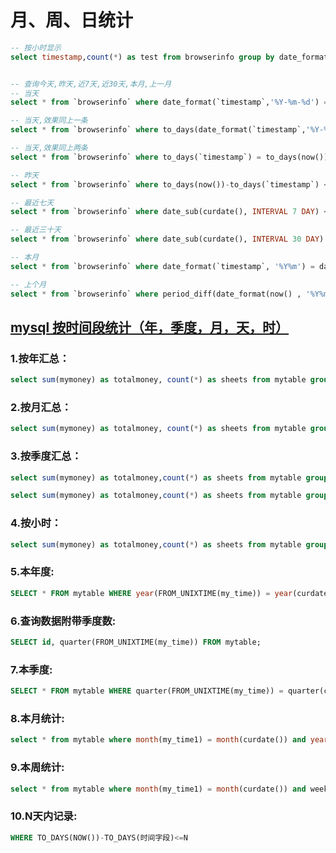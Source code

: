 # 月、周、日统计

```sql
-- 按小时显示
select timestamp,count(*) as test from browserinfo group by date_format(timestamp, '%Y-%m-%d %H ');


-- 查询今天,昨天,近7天,近30天,本月,上一月
-- 当天
select * from `browserinfo` where date_format(`timestamp`,'%Y-%m-%d') = date_format(now(),'%Y-%m-%d'); 

-- 当天,效果同上一条
select * from `browserinfo` where to_days(date_format(`timestamp`,'%Y-%m-%d')) = to_days(now()); 

-- 当天,效果同上两条
select * from `browserinfo` where to_days(`timestamp`) = to_days(now()); 

-- 昨天
select * from `browserinfo` where to_days(now())-to_days(`timestamp`) <= 1; 

-- 最近七天
select * from `browserinfo` where date_sub(curdate(), INTERVAL 7 DAY) <= date(`timestamp`); 

-- 最近三十天
select * from `browserinfo` where date_sub(curdate(), INTERVAL 30 DAY) <= date(`timestamp`); 

-- 本月
select * from `browserinfo` where date_format(`timestamp`, '%Y%m') = date_format(curdate() , '%Y%m'); 

-- 上个月
select * from `browserinfo` where period_diff(date_format(now() , '%Y%m') , date_format(`timestamp`, '%Y%m')) =1;
```

## [mysql 按时间段统计（年，季度，月，天，时）](http://www.cnblogs.com/daniel-yi/p/3186251.html)

### 1.按年汇总：

```sql
select sum(mymoney) as totalmoney, count(*) as sheets from mytable group by date_format(col, '%Y');
```

### 2.按月汇总：

```sql
select sum(mymoney) as totalmoney, count(*) as sheets from mytable group by date_format(col, '%Y-%m');
```

### 3.按季度汇总：

```sql
select sum(mymoney) as totalmoney,count(*) as sheets from mytable group by concat(date_format(col, '%Y'),FLOOR((date_format(col, '%m')+2)/3));

select sum(mymoney) as totalmoney,count(*) as sheets from mytable group by concat(date_format(col, '%Y'),FLOOR((date_format(col, '%m')+2)/3));
```

### 4.按小时：

```sql
select sum(mymoney) as totalmoney,count(*) as sheets from mytable group by date_format(col, '%Y-%m-%d %H ');
```

### 5.本年度:

```sql
SELECT * FROM mytable WHERE year(FROM_UNIXTIME(my_time)) = year(curdate())
```

### 6.查询数据附带季度数:

```sql
SELECT id, quarter(FROM_UNIXTIME(my_time)) FROM mytable;
```

### 7.本季度:

```sql
SELECT * FROM mytable WHERE quarter(FROM_UNIXTIME(my_time)) = quarter(curdate());
```

### 8.本月统计:

```sql
select * from mytable where month(my_time1) = month(curdate()) and year(my_time2) = year(curdate())
```

### 9.本周统计:

```sql
select * from mytable where month(my_time1) = month(curdate()) and week(my_time2) = week(curdate())
```

### 10.N天内记录:

```sql
WHERE TO_DAYS(NOW())-TO_DAYS(时间字段)<=N
```

